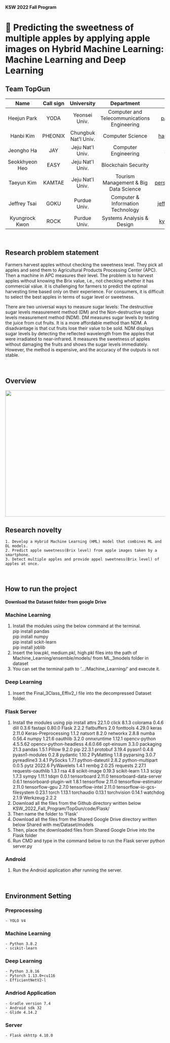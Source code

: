#### KSW 2022 Fall Program
# 🍎 Predicting the sweetness of multiple apples by applying apple images on Hybrid Machine Learning: Machine Learning and Deep Learning    


## Team TopGun
    
| Name         |Call sign| University               | Department                                   | Email               | Github    |
| :-----------------:| :---------: | :------------------------: | :------------------------------------: | :-------------------: | :-------------------------: |
| Heejun Park |YODA   | Yeonsei Univ.| Computer and Telecommunications Engineering|parkie0517@gmail.com| https://github.com/parkie0517|
| Hanbi Kim |PHEONIX  | Chungbuk Nat'l Univ.   | Computer Science | hanbikim20@g.cbnu.ac.kr  | https://github.com/hanbikim    |
| Jeongho Ha |JAY | Jeju Nat'l Univ.       | Computer Engineering | hjh4212@naver.com| https://github.com/hjh1248    |
| Seokkhyeon Heo|EASY | Jeju Nat'l Univ.   | Blockchain Security |gj4535@gmail.com| https://github.com/gj1515   |
| Taeyun Kim |KAMTAE  | Jeju Nat'l Univ.  | Tourism Management & Big Data Science |persimm0ncrack@gmail.com| https://github.com/kamtae |
| Jeffrey Tsai| GOKU | Purdue Univ.  | Computer & Information Technology | jeffrey051622@gmail.com    ||
| Kyungrock Kwon| ROCK | Purdue Univ.  | Systems Analysis & Design |kyungrock99@gmail.com |  |

<br>

## Research problem statement
Farmers harvest apples without checking the sweetness level. They pick all apples and send them to Agricultural Products Processing Center (APC). Then a machine in APC measures their level. The problem is to harvest apples without knowing the Brix value, i.e., not checking whether it has commercial value. it is challenging for farmers to predict the optimal harvesting time based only on their experience. For consumers, it is difficult to select the best apples in terms of sugar level or sweetness.     

There are two universal ways to measure sugar levels: The destructive sugar levels measurement method (DM) and the Non-destructive sugar levels measurement method (NDM). DM measures sugar levels by testing the juice from cut fruits. It is a more affordable method than NDM. A disadvantage is that cut fruits lose their value to be sold. NDM displays sugar levels by detecting the reflected wavelength from the apples that were irradiated to near-infrared. It measures the sweetness of apples without damaging the fruits and shows the sugar levels immediately. However, the method is expensive, and the accuracy of the outputs is not stable. 

<br>

## Overview
<img src="https://user-images.githubusercontent.com/74577775/208288156-982ce322-40cf-445e-b77b-bc0fa2b04fef.png" width="1000" height="400"></img>


## Research novelty
    1. Develop a Hybrid Machine Learning (HML) model that combines ML and DL models.
    2. Predict apple sweetness(Brix level) from apple images taken by a smartphone.
    3. Detect multiple apples and provide appel sweetness(Brix level) of apples at once.

<br>

## How to run the project
#### Download the Dataset folder from google Drive

### Machine Learning
1. Install the modules using the below command at the terminal.  
pip install pandas  
pip install numpy  
pip install sckit-learn  
pip install joblib  
2. Insert the low.pkl, medium.pkl, high.pkl files into the path of Machine_Learning/ensemble/models/ from ML_3models folder in dataset
3. You can set the terminal path to '.../Machine_Learning/' and execute it.
### Deep Learning
1. Insert the Final_3Class_Effiv2_l file into the decompressed Dataset folder.
### Flask Server
1. Install the modules using pip install
attrs                        22.1.0
click                        8.1.3
colorama                     0.4.6
dill                         0.3.6
fastapi                      0.80.0
Flask                        2.2.2
flatbuffers                  2.0
fonttools                    4.29.0
keras                        2.11.0
Keras-Preprocessing          1.1.2
natsort                      8.2.0
networkx                     2.8.8
numba                        0.56.4
numpy                        1.21.6
oauthlib                     3.2.0
onnxruntime                  1.12.1
opencv-python                4.5.5.62
opencv-python-headless       4.6.0.66
opt-einsum                   3.3.0
packaging                    21.3
pandas                       1.5.1
Pillow                       9.2.0
pip                          22.3.1
protobuf                     3.19.4
pyasn1                       0.4.8
pyasn1-modules               0.2.8
pydantic                     1.10.2
PyMatting                    1.1.8
pyparsing                    3.0.7
pyreadline3                  3.4.1
PySocks                      1.7.1
python-dateutil              2.8.2
python-multipart             0.0.5
pytz                         2022.6
PyWavelets                   1.4.1
rembg                        2.0.25
requests                     2.27.1
requests-oauthlib            1.3.1
rsa                          4.8
scikit-image                 0.19.3
scikit-learn                 1.1.3
scipy                        1.7.3
sympy                        1.11.1
tdqm                         0.0.1
tensorboard                  2.11.0
tensorboard-data-server      0.6.1
tensorboard-plugin-wit       1.8.1
tensorflow                   2.11.0
tensorflow-estimator         2.11.0
tensorflow-gpu               2.7.0
tensorflow-intel             2.11.0
tensorflow-io-gcs-filesystem 0.23.1
torch                        1.13.1
torchaudio                   0.13.1
torchvision                  0.14.1
watchdog                     2.1.9
Werkzeug                     2.2.2
2. Download all the files from the Github directory written below
KSW_2022_Fall_Program/TopGun/code/Flask/
3. Then name the folder to 'Flask'
4. Download all the files from the Shared Google Drive directory written below
Shared with me/Dataset/models
5. Then, place the downloaded files from Shared Google Drive into the Flask folder
6. Run CMD and type in the command below to run the Flask server
python server.py
### Android
1. Run the Android application after running the server.


<br>

## Environment Setting
### Preprocessing
    - YOLO V4
### Machine Learning
    - Python 3.8.2
    - scikit-learn
### Deep Learning    
    - Python 3.8.16
    - Pytorch 1.13.0+cu116
    - EfficientNetV2-l
### Andriod Application
    - Gradle version 7.4
    - Android sdk 32
    - Glide 4.14.2
### Server
    - Flask okhttp 4.10.0


   

